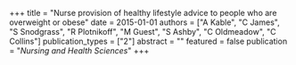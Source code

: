 +++
title = "Nurse provision of healthy lifestyle advice to people who are overweight or obese"
date = 2015-01-01
authors = ["A Kable", "C James", "S Snodgrass", "R Plotnikoff", "M Guest", "S Ashby", "C Oldmeadow", "C Collins"]
publication_types = ["2"]
abstract = ""
featured = false
publication = "*Nursing and Health Sciences*"
+++


